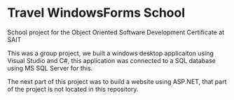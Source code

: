 # Travel WindowsForms School

School project for the Object Oriented Software Development Certificate at SAIT 

This was a group project, we built a windows desktop applicaiton using Visual Studio and C#,
this application was connected to a SQL database using MS SQL Server for this. 

The next part of this project was to build a website using ASP.NET, that part of the project is not located in this repository.
